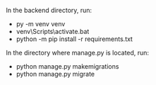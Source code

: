 In the backend directory, run:  
- py -m venv venv  
- venv\Scripts\activate.bat  
- python -m pip install -r requirements.txt

In the directory where manage.py is located, run:  
- python manage.py makemigrations  
- python manage.py migrate
